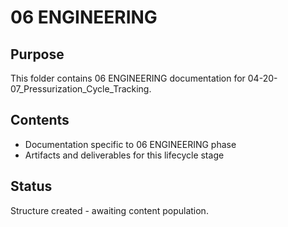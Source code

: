 # 06 ENGINEERING

## Purpose
This folder contains 06 ENGINEERING documentation for 04-20-07_Pressurization_Cycle_Tracking.

## Contents
- Documentation specific to 06 ENGINEERING phase
- Artifacts and deliverables for this lifecycle stage

## Status
Structure created - awaiting content population.
